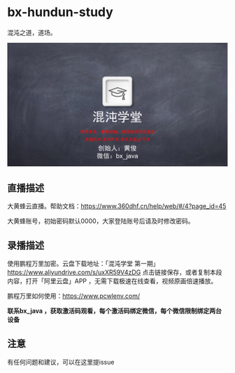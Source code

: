 # bx-hundun-study

混沌之道，道场。

![](img\混沌学堂-new.png)

## 直播描述

大黄蜂云直播。帮助文档：https://www.360dhf.cn/help/web/#/4?page_id=45

大黄蜂账号，初始密码默认0000，大家登陆账号后请及时修改密码。

## 录播描述

使用鹏程万里加密。云盘下载地址：「混沌学堂 第一期」https://www.aliyundrive.com/s/uxXR59V4zDG 点击链接保存，或者复制本段内容，打开「阿里云盘」APP ，无需下载极速在线查看，视频原画倍速播放。

鹏程万里如何使用：https://www.pcwlenv.com/

**联系bx_java ，获取激活码观看，每个激活码绑定微信，每个微信限制绑定两台设备**

## 注意

有任何问题和建议，可以在这里提issue
